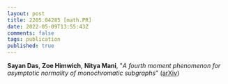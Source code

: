 ```yaml
---
layout: post
title: 2205.04285 [math.PR]
date: 2022-05-09T13:55:43Z
comments: false
tags: publication
published: true
---
```


<b>Sayan Das</b>, <b>Zoe Himwich</b>, <b>Nitya Mani</b>, "<i>A fourth moment phenomenon for asymptotic normality of monochromatic  subgraphs</i>" ([arXiv](http://arxiv.org/abs/2205.04285v1))
